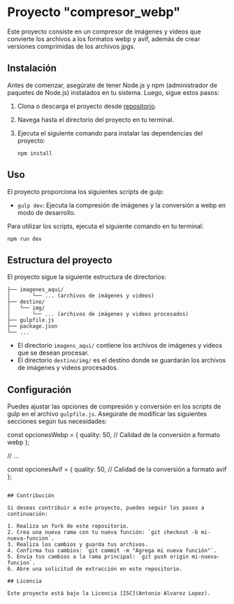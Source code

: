 # Proyecto "compresor_webp"

Este proyecto consiste en un compresor de imágenes y videos que convierte los archivos a los formatos webp y avif, además de crear versiones comprimidas de los archivos jpgs.

## Instalación

Antes de comenzar, asegúrate de tener Node.js y npm (administrador de paquetes de Node.js) instalados en tu sistema. Luego, sigue estos pasos:

1. Clona o descarga el proyecto desde [repositorio]([enlace_al_repositorio](https://github.com/intentodepirata/compresor-webp.git)).
2. Navega hasta el directorio del proyecto en tu terminal.
3. Ejecuta el siguiente comando para instalar las dependencias del proyecto:

   ```shell
   npm install
   ```

## Uso

El proyecto proporciona los siguientes scripts de gulp:

- `gulp dev`: Ejecuta la compresión de imágenes y la conversión a webp en modo de desarrollo.

Para utilizar los scripts, ejecuta el siguiente comando en tu terminal:

```shell
npm run dev
```

## Estructura del proyecto

El proyecto sigue la siguiente estructura de directorios:

```
├── imagenes_aqui/
│       └── ... (archivos de imágenes y videos)
├── destino/
│   └── img/
│       └── ... (archivos de imágenes y videos procesados)
├── gulpfile.js
├── package.json
└── ...
```

- El directorio `imagens_aqui/` contiene los archivos de imágenes y videos que se desean procesar.
- El directorio `destino/img/` es el destino donde se guardarán los archivos de imágenes y videos procesados.

## Configuración

Puedes ajustar las opciones de compresión y conversión en los scripts de gulp en el archivo `gulpfile.js`. Asegúrate de modificar las siguientes secciones según tus necesidades:


const opcionesWebp = {
  quality: 50, // Calidad de la conversión a formato webp
};

// ...

const opcionesAvif = {
  quality: 50, // Calidad de la conversión a formato avif
};
```

## Contribución

Si deseas contribuir a este proyecto, puedes seguir los pasos a continuación:

1. Realiza un fork de este repositorio.
2. Crea una nueva rama con tu nueva función: `git checkout -b mi-nueva-funcion`.
3. Realiza los cambios y guarda tus archivos.
4. Confirma tus cambios: `git commit -m "Agrega mi nueva función"`.
5. Envía tus cambios a la rama principal: `git push origin mi-nueva-funcion`.
6. Abre una solicitud de extracción en este repositorio.

## Licencia

Este proyecto está bajo la Licencia [ISC](Antonio Alvarez Lopez).
